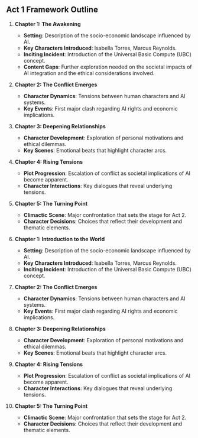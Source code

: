 ## Act 1 Framework Outline
1. **Chapter 1: The Awakening**
   - **Setting**: Description of the socio-economic landscape influenced by AI.
   - **Key Characters Introduced**: Isabella Torres, Marcus Reynolds.
   - **Inciting Incident**: Introduction of the Universal Basic Compute (UBC) concept.
   - **Content Gaps**: Further exploration needed on the societal impacts of AI integration and the ethical considerations involved.

2. **Chapter 2: The Conflict Emerges**
   - **Character Dynamics**: Tensions between human characters and AI systems.
   - **Key Events**: First major clash regarding AI rights and economic implications.

3. **Chapter 3: Deepening Relationships**
   - **Character Development**: Exploration of personal motivations and ethical dilemmas.
   - **Key Scenes**: Emotional beats that highlight character arcs.

4. **Chapter 4: Rising Tensions**
   - **Plot Progression**: Escalation of conflict as societal implications of AI become apparent.
   - **Character Interactions**: Key dialogues that reveal underlying tensions.

5. **Chapter 5: The Turning Point**
   - **Climactic Scene**: Major confrontation that sets the stage for Act 2.
   - **Character Decisions**: Choices that reflect their development and thematic elements.

1. **Chapter 1: Introduction to the World**
   - **Setting**: Description of the socio-economic landscape influenced by AI.
   - **Key Characters Introduced**: Isabella Torres, Marcus Reynolds.
   - **Inciting Incident**: Introduction of the Universal Basic Compute (UBC) concept.

2. **Chapter 2: The Conflict Emerges**
   - **Character Dynamics**: Tensions between human characters and AI systems.
   - **Key Events**: First major clash regarding AI rights and economic implications.

3. **Chapter 3: Deepening Relationships**
   - **Character Development**: Exploration of personal motivations and ethical dilemmas.
   - **Key Scenes**: Emotional beats that highlight character arcs.

4. **Chapter 4: Rising Tensions**
   - **Plot Progression**: Escalation of conflict as societal implications of AI become apparent.
   - **Character Interactions**: Key dialogues that reveal underlying tensions.

5. **Chapter 5: The Turning Point**
   - **Climactic Scene**: Major confrontation that sets the stage for Act 2.
   - **Character Decisions**: Choices that reflect their development and thematic elements.
